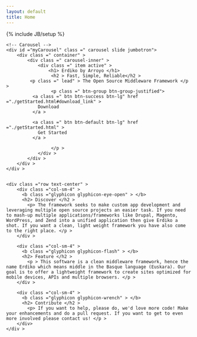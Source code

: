 ```yaml
---
layout: default
title: Home 
---
```

{% include JB/setup %}

<div class="row">
  <div class="col-xs-12">
    

    <!-- Carousel --> 
    <div id ="myCarousel" class =" carousel slide jumbotron"> 
    	<div class =" container" > 
    		<div class =" carousel-inner" > 
    			<div class =" item active" > 
    				<h1> Erdiko by Arroyo </h1>
    				 <h2 > Fast, Simple, Reliable</h2 > 
             <p class =" lead" > The Open Source Middleware Framework </p > 
    				 <p class =" btn-group btn-group-justified"> 
              <a class =" btn btn-success btn-lg" href ="./getStarted.html#download_link" > 
                Download 
              </a > 

              <a class =" btn btn-default btn-lg" href ="./getStarted.html" > 
                Get Started
              </a > 
              
    				 </p > 
    			</div > 
    		</div >
    	</div > 
    </div >


    <div class ="row text-center" >
        <div class ="col-sm-4" > 
          <b class ="glyphicon glyphicon-eye-open" > </b> 
          <h2> Discover </h2 > 
            <p> The framework seeks to make custom app development and leveraging multiple open source projects an easier task. If you need to mash-up multiple applications/frameworks like Drupal, Magento, WordPress, and Zend into a unified application then give Erdiko a shot. If you want a clean, light weight framework you have also come to the right place. </p >
        </div >

        <div class ="col-sm-4" > 
          <b class ="glyphicon glyphicon-flash" > </b> 
          <h2> Feature </h2 > 
            <p > This software is a clean middleware framework, hence the name Erdiko which means middle in the Basque language (Euskara). Our goal is to offer a lightweight framework to create sites optimized for mobile devices, APIs and multiple browsers. </p >
        </div >

        <div class ="col-sm-4" > 
          <b class ="glyphicon glyphicon-wrench" > </b> 
          <h2> Contribute </h2 > 
            <p> If you want to help, please do, we'd love more code! Make your enhancements and do a pull request. If you want to get to even more involved please contact us! </p >
        </div>
    </div >



  </div>
</div>
